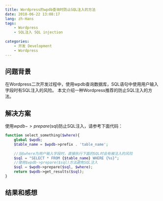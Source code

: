 ```yaml
---
title: Wordpress的wpdb查询时防止SQL注入的方法
date: 2018-06-22 13:08:17
lang: zh-Hans
tags:
    - Wordpress
    - SQL注入 SQL injection
    
categories: 
    - 开发 Development
    - Wordpress
---
```


## 问题背景

在Wordpress二次开发过程中，使用wpdb查询数据库，SQL语句中使用用户输入字段时有SQL注入的风险。
本文介绍一种Wordpress推荐的防止SQL注入的方法。

## 解决方案

使用$wpdb->prepare($sql)防止SQL注入，请参考下面代码：

```php
function select_something($where){
    global $wpdb;
    $table_name = $wpdb->prefix . 'table_name';
    
    //当$where为用户输入字段时，直接执行下面的SQL时会有被注入的风险
    $sql = "SELECT * FROM {$table_name} WHERE {%s}";
    //使用$wpdb->prepare($sql)方法避免SQL注入
    $sql = $wpdb->prepare($sql, $where);
    return $wpdb->get_results($sql);
}
```

## 结果和感想
